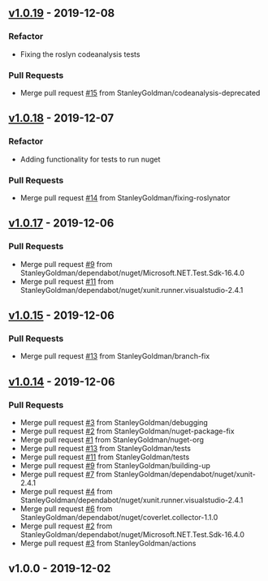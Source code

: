 <a name="v1.0.19"></a>
## [v1.0.19](https://github.com/StanleyGoldman/GitHubActionsMSBuildLogger/compare/v1.0.18...v1.0.19) - 2019-12-08
### Refactor
- Fixing the roslyn codeanalysis tests


### Pull Requests
- Merge pull request [#15](https://github.com/StanleyGoldman/GitHubActionsMSBuildLogger/issues/15) from StanleyGoldman/codeanalysis-deprecated


<a name="v1.0.18"></a>
## [v1.0.18](https://github.com/StanleyGoldman/GitHubActionsMSBuildLogger/compare/v1.0.17...v1.0.18) - 2019-12-07
### Refactor
- Adding functionality for tests to run nuget


### Pull Requests
- Merge pull request [#14](https://github.com/StanleyGoldman/GitHubActionsMSBuildLogger/issues/14) from StanleyGoldman/fixing-roslynator


<a name="v1.0.17"></a>
## [v1.0.17](https://github.com/StanleyGoldman/GitHubActionsMSBuildLogger/compare/v1.0.15...v1.0.17) - 2019-12-06

### Pull Requests
- Merge pull request [#9](https://github.com/StanleyGoldman/GitHubActionsMSBuildLogger/issues/9) from StanleyGoldman/dependabot/nuget/Microsoft.NET.Test.Sdk-16.4.0
- Merge pull request [#11](https://github.com/StanleyGoldman/GitHubActionsMSBuildLogger/issues/11) from StanleyGoldman/dependabot/nuget/xunit.runner.visualstudio-2.4.1


<a name="v1.0.15"></a>
## [v1.0.15](https://github.com/StanleyGoldman/GitHubActionsMSBuildLogger/compare/v1.0.14...v1.0.15) - 2019-12-06

### Pull Requests
- Merge pull request [#13](https://github.com/StanleyGoldman/GitHubActionsMSBuildLogger/issues/13) from StanleyGoldman/branch-fix


<a name="v1.0.14"></a>
## [v1.0.14](https://github.com/StanleyGoldman/GitHubActionsMSBuildLogger/compare/v1.0.0...v1.0.14) - 2019-12-06

### Pull Requests
- Merge pull request [#3](https://github.com/StanleyGoldman/GitHubActionsMSBuildLogger/issues/3) from StanleyGoldman/debugging
- Merge pull request [#2](https://github.com/StanleyGoldman/GitHubActionsMSBuildLogger/issues/2) from StanleyGoldman/nuget-package-fix
- Merge pull request [#1](https://github.com/StanleyGoldman/GitHubActionsMSBuildLogger/issues/1) from StanleyGoldman/nuget-org
- Merge pull request [#13](https://github.com/StanleyGoldman/GitHubActionsMSBuildLogger/issues/13) from StanleyGoldman/tests
- Merge pull request [#11](https://github.com/StanleyGoldman/GitHubActionsMSBuildLogger/issues/11) from StanleyGoldman/tests
- Merge pull request [#9](https://github.com/StanleyGoldman/GitHubActionsMSBuildLogger/issues/9) from StanleyGoldman/building-up
- Merge pull request [#7](https://github.com/StanleyGoldman/GitHubActionsMSBuildLogger/issues/7) from StanleyGoldman/dependabot/nuget/xunit-2.4.1
- Merge pull request [#4](https://github.com/StanleyGoldman/GitHubActionsMSBuildLogger/issues/4) from StanleyGoldman/dependabot/nuget/xunit.runner.visualstudio-2.4.1
- Merge pull request [#6](https://github.com/StanleyGoldman/GitHubActionsMSBuildLogger/issues/6) from StanleyGoldman/dependabot/nuget/coverlet.collector-1.1.0
- Merge pull request [#2](https://github.com/StanleyGoldman/GitHubActionsMSBuildLogger/issues/2) from StanleyGoldman/dependabot/nuget/Microsoft.NET.Test.Sdk-16.4.0
- Merge pull request [#3](https://github.com/StanleyGoldman/GitHubActionsMSBuildLogger/issues/3) from StanleyGoldman/actions


<a name="v1.0.0"></a>
## v1.0.0 - 2019-12-02

